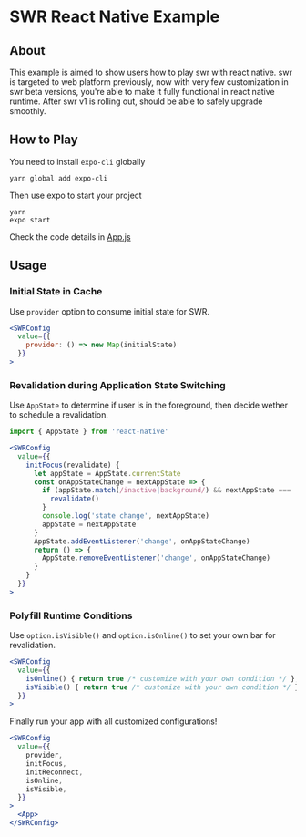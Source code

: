 # SWR React Native Example

## About

This example is aimed to show users how to play swr with react native. swr is targeted to web platform previously, now with very few customization in swr beta versions, you're able to make it fully functional in react native runtime. After swr v1 is rolling out, should be able to safely upgrade smoothly.


## How to Play

You need to install `expo-cli` globally

```
yarn global add expo-cli
```

Then use expo to start your project

```
yarn
expo start
```

Check the code details in [App.js](./App.js)

## Usage

### Initial State in Cache

Use `provider` option to consume initial state for SWR.

```jsx
<SWRConfig
  value={{
    provider: () => new Map(initialState)
  }}
>
```

### Revalidation during Application State Switching

Use `AppState` to determine if user is in the foreground, then decide wether to schedule a revalidation.

```jsx
import { AppState } from 'react-native'

<SWRConfig
  value={{
    initFocus(revalidate) {
      let appState = AppState.currentState
      const onAppStateChange = nextAppState => {
        if (appState.match(/inactive|background/) && nextAppState === 'active') {
          revalidate()
        }
        console.log('state change', nextAppState)
        appState = nextAppState
      }
      AppState.addEventListener('change', onAppStateChange)
      return () => {
        AppState.removeEventListener('change', onAppStateChange)
      }
    }
  }}
>
```

### Polyfill Runtime Conditions

Use `option.isVisible()` and `option.isOnline()` to set your own bar for revalidation.

```jsx
<SWRConfig
  value={{
    isOnline() { return true /* customize with your own condition */ },
    isVisible() { return true /* customize with your own condition */ },
  }}
>
```

Finally run your app with all customized configurations!

```jsx
<SWRConfig
  value={{
    provider,
    initFocus,
    initReconnect,
    isOnline,
    isVisible,
  }}
>
  <App>
</SWRConfig>
```
